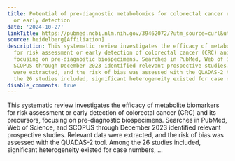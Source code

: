 ```yaml
---
title: Potential of pre-diagnostic metabolomics for colorectal cancer risk assessment
  or early detection
date: '2024-10-27'
linkTitle: https://pubmed.ncbi.nlm.nih.gov/39462072/?utm_source=curl&utm_medium=rss&utm_campaign=pubmed-2&utm_content=1FakS-2QOkCT8HsMOQP1bCRQ4YzyumYOmxmF0moLsQ3dFB1E9V&fc=20220326224207&ff=20241027204039&v=2.18.0.post9+e462414
source: heidelberg[Affiliation]
description: This systematic review investigates the efficacy of metabolite biomarkers
  for risk assessment or early detection of colorectal cancer (CRC) and its precursors,
  focusing on pre-diagnostic biospecimens. Searches in PubMed, Web of Science, and
  SCOPUS through December 2023 identified relevant prospective studies. Relevant data
  were extracted, and the risk of bias was assessed with the QUADAS-2 tool. Among
  the 26 studies included, significant heterogeneity existed for case numbers, ...
disable_comments: true
---
```

This systematic review investigates the efficacy of metabolite biomarkers for risk assessment or early detection of colorectal cancer (CRC) and its precursors, focusing on pre-diagnostic biospecimens. Searches in PubMed, Web of Science, and SCOPUS through December 2023 identified relevant prospective studies. Relevant data were extracted, and the risk of bias was assessed with the QUADAS-2 tool. Among the 26 studies included, significant heterogeneity existed for case numbers, ...